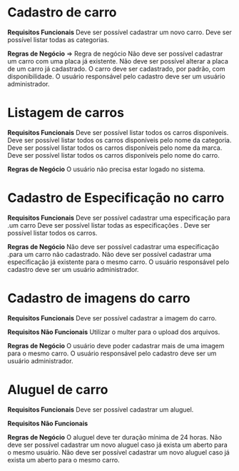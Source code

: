 # Cadastro de carro

**Requisitos Funcionais**
Deve ser possível cadastrar um novo carro.
Deve ser possível listar todas as categorias.

**Regras de Negócio** => Regra de negócio
Não deve ser possível cadastrar um carro com uma placa já existente.
Não deve ser possível alterar a placa de um carro já cadastrado.
O carro deve ser cadastrado, por padrão, com disponibilidade.
O usuário responsável pelo cadastro deve ser um usuário administrador.

# Listagem de carros

**Requisitos Funcionais**
Deve ser possível listar todos os carros disponíveis.
Deve ser possível listar todos os carros disponíveis pelo nome da categoria.
Deve ser possível listar todos os carros disponíveis pelo nome da marca.
Deve ser possível listar todos os carros disponíveis pelo nome do carro.

**Regras de Negócio**
O usuário não precisa estar logado no sistema.

# Cadastro de Especificação no carro

**Requisitos Funcionais**
Deve ser possível cadastrar uma especificação para .um carro
Deve ser possível listar todas as especificações .
Deve ser possível listar todos os carros.

**Regras de Negócio**
Não deve ser possível cadastrar uma especificação .para um carro não cadastrado.
Não deve ser possível cadastrar uma especificação já existente para o mesmo carro.
O usuário responsável pelo cadastro deve ser um usuário administrador.

# Cadastro de imagens do carro

**Requisitos Funcionais**
Deve ser possível cadastrar a imagem do carro.

**Requisitos Não Funcionais**
Utilizar o multer para o upload dos arquivos.

**Regras de Negócio**
O usuário deve poder cadastrar mais de uma imagem para o mesmo carro.
O usuário responsável pelo cadastro deve ser um usuário administrador.

# Aluguel de carro

**Requisitos Funcionais**
Deve ser possível cadastrar um aluguel.

**Requisitos Não Funcionais**

**Regras de Negócio**
O aluguel deve ter duração mínima de 24 horas.
Não deve ser possível cadastrar um novo aluguel caso já exista um aberto para o mesmo usuário.
Não deve ser possível cadastrar um novo aluguel caso já exista um aberto para o mesmo carro.
